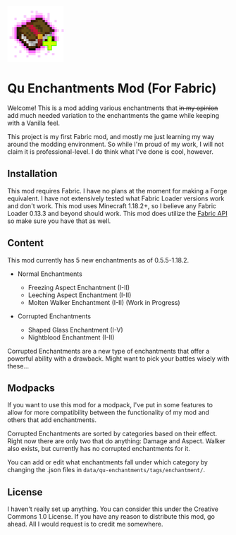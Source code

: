 <img src="src/main/resources/assets/qu-enchantments/icon.png" width="128">

# Qu Enchantments Mod (For Fabric)

Welcome! This is a mod adding various enchantments that ~~in my opinion~~ add much needed variation to the enchantments 
the game while keeping with a Vanilla feel.

This project is my first Fabric mod, and mostly me just learning my way around the modding environment. So while I'm 
proud of my work, I will not claim it is professional-level. I do think what I've done is cool, however.

## Installation

This mod requires Fabric. I have no plans at the moment for making a Forge equivalent. I have not extensively tested 
what Fabric Loader versions work and don't work. This mod uses Minecraft 1.18.2+, so I believe any Fabric Loader 
0.13.3 and beyond should work. This mod does utilize the [Fabric API](https://www.curseforge.com/minecraft/mc-mods/fabric-api) 
so make sure you have that as well.

## Content

This mod currently has 5 new enchantments as of 0.5.5-1.18.2.

- Normal Enchantments
  - Freezing Aspect Enchantment (I-II)
  - Leeching Aspect Enchantment (I-II)
  - Molten Walker Enchantment (I-II) (Work in Progress)

- Corrupted Enchantments 
  - Shaped Glass Enchantment (I-V)
  - Nightblood Enchantment (I-II)

Corrupted Enchantments are a new type of enchantments that offer a powerful ability with a drawback. Might want to pick 
your battles wisely with these...

## Modpacks

If you want to use this mod for a modpack, I've put in some features to allow for more compatibility between the 
functionality of my mod and others that add enchantments.

Corrupted Enchantments are sorted by categories based on their effect. Right now there are only two that do anything: 
Damage and Aspect. Walker also exists, but currently has no corrupted enchantments for it.

You can add or edit what enchantments fall under which category by changing the .json files in `data/qu-enchantments/tags/enchantment/`.

## License

I haven't really set up anything. You can consider this under the Creative Commons 1.0 License. If you have any reason to 
distribute this mod, go ahead. All I would request is to credit me somewhere.
